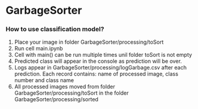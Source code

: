 # GarbageSorter


### How to use classification model?  

1. Place your image in folder GarbageSorter/processing/toSort
2. Run cell main.ipynb
3. Cell with main() can be run multiple times unil folder toSort is not empty
4. Predicted class will appear in the console as prediction will be over.
4. Logs appear in GarbageSorter/processing/logGarbage.csv after each prediction. Each record contains: name of processed image, class number and class name
5. All processed images moved from folder GarbageSorter/processing/toSort in the folder GarbageSorter/processing/sorted
